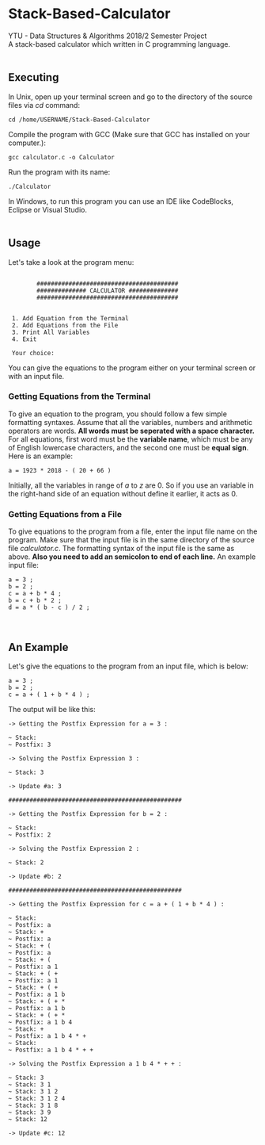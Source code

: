 # Stack-Based-Calculator
YTU - Data Structures & Algorithms 2018/2 Semester Project \
A stack-based calculator which written in C programming language.
<br/><br/>


## Executing
In Unix, open up your terminal screen and go to the directory of the source files via *cd* command:

```
cd /home/USERNAME/Stack-Based-Calculator
```

Compile the program with GCC (Make sure that GCC has installed on your computer.):
```
gcc calculator.c -o Calculator
```

Run the program with its name: 
```
./Calculator
```

In Windows, to run this program you can use an IDE like CodeBlocks, Eclipse or Visual Studio.
<br/><br/>

## Usage

Let's take a look at the program menu:

```

        ########################################
        ############## CALCULATOR ##############
        ########################################


 1. Add Equation from the Terminal
 2. Add Equations from the File
 3. Print All Variables
 4. Exit

 Your choice:

```

You can give the equations to the program either on your terminal screen or with an input file. 

### Getting Equations from the Terminal

To give an equation to the program, you should follow a few simple formatting syntaxes. Assume that all the variables, numbers and arithmetic operators are words. **All words must be seperated with a space character.** For all equations, first word must be the **variable name**, which must be any of English lowercase characters, and the second one must be **equal sign**. Here is an example:

```
a = 1923 * 2018 - ( 20 + 66 )
```

Initially, all the variables in range of *a* to *z* are 0. So if you use an variable in the right-hand side of an equation without define it earlier, it acts as 0.

### Getting Equations from a File

To give equations to the program from a file, enter the input file name on the program. Make sure that the input file is in the same directory of the source file *calculator.c*. The formatting syntax of the input file is the same as above. **Also you need to add an semicolon to end of each line.** An example input file:

```
a = 3 ;
b = 2 ;
c = a + b * 4 ;
b = c + b * 2 ;
d = a * ( b - c ) / 2 ;
```
<br/>

## An Example

Let's give the equations to the program from an input file, which is below:

```
a = 3 ;
b = 2 ;
c = a + ( 1 + b * 4 ) ;
```

The output will be like this:

```
-> Getting the Postfix Expression for a = 3 :

~ Stack:
~ Postfix: 3

-> Solving the Postfix Expression 3 :

~ Stack: 3

-> Update #a: 3

#################################################

-> Getting the Postfix Expression for b = 2 :

~ Stack:
~ Postfix: 2

-> Solving the Postfix Expression 2 :

~ Stack: 2

-> Update #b: 2

#################################################

-> Getting the Postfix Expression for c = a + ( 1 + b * 4 ) :

~ Stack:
~ Postfix: a
~ Stack: +
~ Postfix: a
~ Stack: + (
~ Postfix: a
~ Stack: + (
~ Postfix: a 1
~ Stack: + ( +
~ Postfix: a 1
~ Stack: + ( +
~ Postfix: a 1 b
~ Stack: + ( + *
~ Postfix: a 1 b
~ Stack: + ( + *
~ Postfix: a 1 b 4
~ Stack: +
~ Postfix: a 1 b 4 * +
~ Stack:
~ Postfix: a 1 b 4 * + +

-> Solving the Postfix Expression a 1 b 4 * + + :

~ Stack: 3
~ Stack: 3 1
~ Stack: 3 1 2
~ Stack: 3 1 2 4
~ Stack: 3 1 8
~ Stack: 3 9
~ Stack: 12

-> Update #c: 12
```
